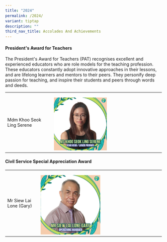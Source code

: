 ```yaml
---
title: "2024"
permalink: /2024/
variant: tiptap
description: ""
third_nav_title: Accolades And Achievements
---
```

<h4><strong>President's Award for Teachers</strong></h4>
<p>The President's Award for Teachers (PAT) recognises excellent and experienced
educators who are role models for the teaching profession. These educators
constantly adopt innovative approaches in their lessons, and are lifelong
learners and mentors to their peers. They personify deep passion for teaching,
and inspire their students and peers through words and deeds.</p>
<table style="minWidth: 50px">
<colgroup>
<col>
<col>
</colgroup>
<tbody>
<tr>
<td rowspan="1" colspan="1">
<p>Mdm Khoo Seok Ling Serene</p>
</td>
<td rowspan="1" colspan="1">
<p></p>
<div class="isomer-image-wrapper">
<img style="width: 50%;" height="auto" width="100%" alt="" src="/images/Awards/Ms_Khoo_Seok_Ling_Serene.jpg">
</div>
</td>
</tr>
</tbody>
</table>
<p></p>
<h4><strong>Civil Service Special Appreciation Award</strong></h4>
<table style="minWidth: 50px">
<colgroup>
<col>
<col>
</colgroup>
<tbody>
<tr>
<td rowspan="1" colspan="1">
<p>Mr Siew Lai Lone (Gary)</p>
</td>
<td rowspan="1" colspan="1">
<p></p>
<div class="isomer-image-wrapper">
<img style="width: 50%;" height="auto" width="100%" alt="" src="/images/Awards/mr siew lai lone gary.jpg">
</div>
</td>
</tr>
</tbody>
</table>
<p></p>
<p></p>
<p></p>